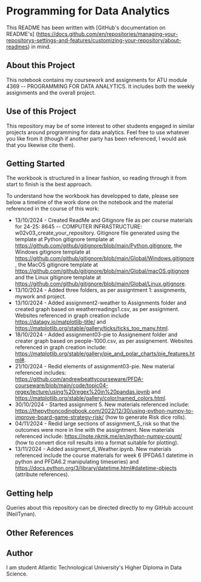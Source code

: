 # Programming for Data Analytics

This README has been written with [GitHub's documentation on README's] (https://docs.github.com/en/repositories/managing-your-repositorys-settings-and-features/customizing-your-repository/about-readmes) in mind.

## About this Project

This notebook contains my coursework and assignments for ATU module 4369 -- PROGRAMMING FOR DATA ANALYTICS. It includes both the weekly assignments and the overall project.

## Use of this Project

This repository may be of some interest to other students engaged in similar projects around programming for data analytics. Feel free to use whatever you like from it (though if another party has been referenced, I would ask that you likewise cite them).

## Getting Started

The workbook is structured in a linear fashion, so reading through it from start to finish is the best approach.

To understand how the workbook has developped to date, please see below a timeline of the work done on the notebook and the material referenced in the course of this work:

- 13/10/2024 - Created ReadMe and Gitignore file as per course materials for 24-25: 8645 -- COMPUTER INFRASTRUCTURE: w02v03_create_your_repository. Gitignore file generated using the template at Python gitignore template at https://github.com/github/gitignore/blob/main/Python.gitignore, the Windows gitignore template at https://github.com/github/gitignore/blob/main/Global/Windows.gitignore, the MacOS gitignore template at https://github.com/github/gitignore/blob/main/Global/macOS.gitignore and the Linux gitignore template at https://github.com/github/gitignore/blob/main/Global/Linux.gitignore.
- 13/10/2024 - Added three folders, as per assigntment 1: assignments, mywork and project.
- 13/10/2024 - Added assignment2-weather to Assignments folder and created graph based on weatherreadings1.csv, as per assignment. Websites referenced in graph creation include https://datagy.io/matplotlib-title/ and https://matplotlib.org/stable/gallery/ticks/ticks_too_many.html.
- 18/10/2024 - Added assignment03-pie to Assignement folder and creater graph based on people-1000.csv, as per assignement. Websites referenced in graph creation include: https://matplotlib.org/stable/gallery/pie_and_polar_charts/pie_features.html#.
- 21/10/2024 - Redid elements of assignment03-pie. New material referenced includes: https://github.com/andrewbeattycourseware/PFDA-courseware/blob/main/code/topic04-regex/lecture/using%20regex%20in%20pandas.ipynb and https://matplotlib.org/stable/gallery/color/named_colors.html. 
- 30/10/2024 - Started assignment 5. New materials referenced include: https://thepythoncodingbook.com/2022/12/30/using-python-numpy-to-improve-board-game-strategy-risk/ (how to generate Risk dice rolls).
- 04/11/2024 - Redid large sections of assignment_5_risk so that the outcomes were more in line with the assigntment. New materials referenced include: https://note.nkmk.me/en/python-numpy-count/ (how to convert dice roll results into a format suitable for plotting).
- 13/11/2024 - Added assigment_6_Weather.ipynb. New materials referenced include the course materials for week 6 (PFDA6.1 datetime in python and PFDA6.2 manipulating timeseries) and https://docs.python.org/3/library/datetime.html#datetime-objects (attribute references).

## Getting help

Queries about this repository can be directed directly to my GitHub account (NeilTynan).

## Other References


## Author

I am student Atlantic Technological University's Higher Diploma in Data Science.
